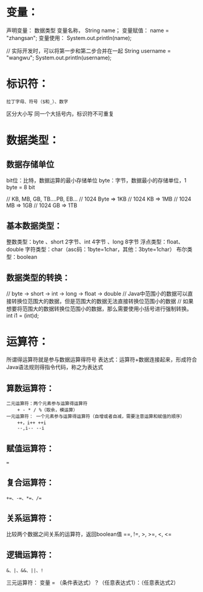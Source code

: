 # 变量：
声明变量：
	数据类型 变量名称，	String name；
变量赋值：
	name = "zhangsan";
变量使用：
	 System.out.println(name);
     
 // 实际开发时，可以将第一步和第二步合并在一起
        String username = "wangwu";
        System.out.println(username);

# 标识符：
	拉丁字母、符号（$和_）、数字
区分大小写
同一个大括号内，标识符不可重复


# 数据类型：

## 数据存储单位
bit位：比特，数据运算的最小存储单位
byte：字节，数据最小的存储单位，1 byte = 8 bit

 // KB, MB, GB, TB....PB, EB...
        // 1024 Byte => 1KB
        // 1024 KB => 1MB
        // 1024 MB => 1GB
        // 1024 GB => 1TB
        
## 基本数据类型：
整数类型：byte 、short 2字节、int 4字节 、long 8字节
浮点类型：float、double
字符类型：char（asc码：1byte=1char，其他：3byte=1char）
布尔类型：boolean


## 数据类型的转换：
 // byte -> short -> int -> long -> float -> double
 		// Java中范围小的数据可以直接转换位范围大的数据，但是范围大的数据无法直接转换位范围小的数据
        // 如果想要将范围大的数据转换位范围小的数据，那么需要使用小括号进行强制转换。
        int i1 = (int)d;
        
# 运算符：
所谓得运算符就是参与数据运算得符号
表达式：运算符+数据连接起来，形成符合Java语法规则得指令代码，称之为表达式

## 算数运算符：
	二元运算符：两个元素参与运算得运算符
    	+ - * / %（取余，模运算）
	一元运算符： 一个元素参与运算得运算符（自增或者自减，需要注意运算和赋值的顺序）
    	++，i++ ++i
        --,i-- --i
## 赋值运算符：
	=
## 复合运算符：
	+=、-=、*=、/=
## 关系运算符： 
比较两个数据之间关系的运算符，返回boolean值
	==, !=, >, >=, <, <=
## 逻辑运算符：
	&、|、&&、||、!
三元运算符：
	变量 = （条件表达式）？（任意表达式1）：（任意表达式2）
